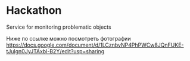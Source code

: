 # Hackathon
Service for monitoring problematic objects

Ниже по ссылке можно посмотреть фотографии
https://docs.google.com/document/d/1LCznbvNP4PhPWCw8JQnFUKE-tJulgn0JyJTAxbl-B2Y/edit?usp=sharing
